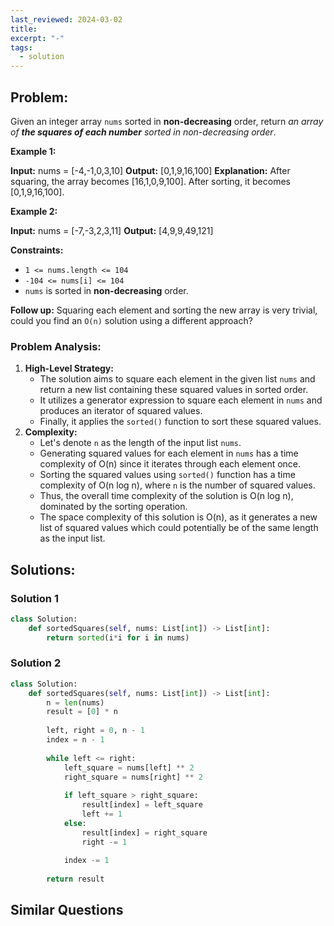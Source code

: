 ```yaml
---
last_reviewed: 2024-03-02
title: 
excerpt: "-"
tags:
  - solution
---
```

## Problem:
Given an integer array `nums` sorted in **non-decreasing** order, return _an array of **the squares of each number** sorted in non-decreasing order_.

**Example 1:**

**Input:** nums = [-4,-1,0,3,10]
**Output:** [0,1,9,16,100]
**Explanation:** After squaring, the array becomes [16,1,0,9,100].
After sorting, it becomes [0,1,9,16,100].

**Example 2:**

**Input:** nums = [-7,-3,2,3,11]
**Output:** [4,9,9,49,121]

**Constraints:**

- `1 <= nums.length <= 104`
- `-104 <= nums[i] <= 104`
- `nums` is sorted in **non-decreasing** order.

**Follow up:** Squaring each element and sorting the new array is very trivial, could you find an `O(n)` solution using a different approach?

### Problem Analysis:
1. **High-Level Strategy:**
    - The solution aims to square each element in the given list `nums` and return a new list containing these squared values in sorted order.
    - It utilizes a generator expression to square each element in `nums` and produces an iterator of squared values.
    - Finally, it applies the `sorted()` function to sort these squared values.
2. **Complexity:**
    - Let's denote `n` as the length of the input list `nums`.
    - Generating squared values for each element in `nums` has a time complexity of O(n) since it iterates through each element once.
    - Sorting the squared values using `sorted()` function has a time complexity of O(n log n), where `n` is the number of squared values.
    - Thus, the overall time complexity of the solution is O(n log n), dominated by the sorting operation.
    - The space complexity of this solution is O(n), as it generates a new list of squared values which could potentially be of the same length as the input list.

## Solutions:

### Solution 1
```python
class Solution:
    def sortedSquares(self, nums: List[int]) -> List[int]:
        return sorted(i*i for i in nums)
```

### Solution 2
```python
class Solution:
    def sortedSquares(self, nums: List[int]) -> List[int]:
        n = len(nums)
        result = [0] * n
        
        left, right = 0, n - 1
        index = n - 1
        
        while left <= right:
            left_square = nums[left] ** 2
            right_square = nums[right] ** 2
            
            if left_square > right_square:
                result[index] = left_square
                left += 1
            else:
                result[index] = right_square
                right -= 1
                
            index -= 1
        
        return result
```

## Similar Questions